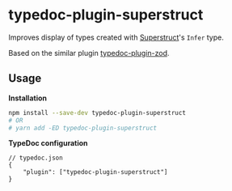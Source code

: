 # typedoc-plugin-superstruct

Improves display of types created with [Superstruct](https://github.com/ianstormtaylor/superstruct)'s `Infer` type.

Based on the similar plugin [typedoc-plugin-zod](https://github.com/Gerrit0/typedoc-plugin-zod).

## Usage

**Installation**

```sh
npm install --save-dev typedoc-plugin-superstruct
# OR
# yarn add -ED typedoc-plugin-superstruct
```

**TypeDoc configuration**

```jsonc
// typedoc.json
{
    "plugin": ["typedoc-plugin-superstruct"]
}
```
